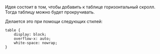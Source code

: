 Идея состоит в том, чтобы добавить к таблице горизонтальный скролл. Тогда таблицу можно будет прокручивать.

Делается это при помощи следующих стилей:
```
table {
    display: block; 
    overflow-x: auto; 
    white-space: nowrap;
}
```